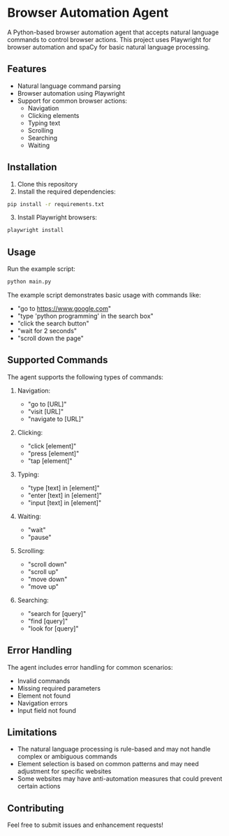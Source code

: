 # Browser Automation Agent

A Python-based browser automation agent that accepts natural language commands to control browser actions. This project uses Playwright for browser automation and spaCy for basic natural language processing.

## Features

- Natural language command parsing
- Browser automation using Playwright
- Support for common browser actions:
  - Navigation
  - Clicking elements
  - Typing text
  - Scrolling
  - Searching
  - Waiting

## Installation

1. Clone this repository
2. Install the required dependencies:
```bash
pip install -r requirements.txt
```
3. Install Playwright browsers:
```bash
playwright install
```

## Usage

Run the example script:
```bash
python main.py
```

The example script demonstrates basic usage with commands like:
- "go to https://www.google.com"
- "type 'python programming' in the search box"
- "click the search button"
- "wait for 2 seconds"
- "scroll down the page"

## Supported Commands

The agent supports the following types of commands:

1. Navigation:
   - "go to [URL]"
   - "visit [URL]"
   - "navigate to [URL]"

2. Clicking:
   - "click [element]"
   - "press [element]"
   - "tap [element]"

3. Typing:
   - "type [text] in [element]"
   - "enter [text] in [element]"
   - "input [text] in [element]"

4. Waiting:
   - "wait"
   - "pause"

5. Scrolling:
   - "scroll down"
   - "scroll up"
   - "move down"
   - "move up"

6. Searching:
   - "search for [query]"
   - "find [query]"
   - "look for [query]"

## Error Handling

The agent includes error handling for common scenarios:
- Invalid commands
- Missing required parameters
- Element not found
- Navigation errors
- Input field not found

## Limitations

- The natural language processing is rule-based and may not handle complex or ambiguous commands
- Element selection is based on common patterns and may need adjustment for specific websites
- Some websites may have anti-automation measures that could prevent certain actions

## Contributing

Feel free to submit issues and enhancement requests! 